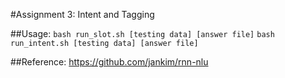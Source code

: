 #Assignment 3: Intent and Tagging

##Usage:
<code>bash run_slot.sh \[testing data\] \[answer file\]</code>
<code>bash run_intent.sh \[testing data\] \[answer file\]</code>

##Reference:
https://github.com/jankim/rnn-nlu
